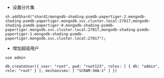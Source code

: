 * 设置分片集

`sh.addShard("shard1/mongodb-shading-psmdb-papertiger-2.mongodb-shading-psmdb-papertiger.mongodb.svc.cluster.local:27017,mongodb-shading-psmdb-papertiger-0.mongodb-shading-psmdb-papertiger.mongodb.svc.cluster.local:27017,mongodb-shading-psmdb-papertiger-1.mongodb-shading-psmdb-papertiger.mongodb.svc.cluster.local:27017");`


* 增加超级用户

`use admin`

`db.createUser({
     user: "root",
     pwd: "root123",
     roles: [
      { db: "admin", role: "root" }
    ],
 mechanisms: [
       "SCRAM-SHA-1"
    ]
})
`
